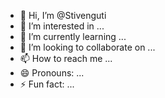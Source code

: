 - 👋 Hi, I’m @Stivenguti
- 👀 I’m interested in ...
- 🌱 I’m currently learning ...
- 💞️ I’m looking to collaborate on ...
- 📫 How to reach me ...
- 😄 Pronouns: ...
- ⚡ Fun fact: ...

<!---
Stivenguti/Stivenguti is a ✨ special ✨ repository because its `README.md` (this file) appears on your GitHub profile.
You can click the Preview link to take a look at your changes.
--->
